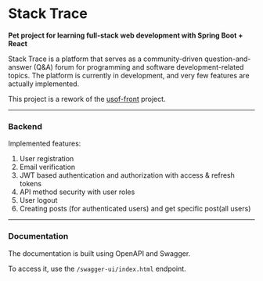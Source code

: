 # Stack Trace 
**Pet project for learning full-stack web development with Spring Boot + React**

Stack Trace is a platform that serves as a community-driven question-and-answer (Q&A) 
forum for programming and software development-related topics. The platform is currently 
in development, and very few features are actually implemented. 

This project is a rework of the [usof-front](https://github.com/Serg192/usof-front) project.

---
### Backend
Implemented features: 
1. User registration
2. Email verification
3. JWT based authentication and authorization with access & refresh tokens
4. API method security with user roles
5. User logout
6. Creating posts (for authenticated users) and get specific post(all users)
---
### Documentation
The documentation is built using OpenAPI and Swagger.

To access it, use the `/swagger-ui/index.html` endpoint.